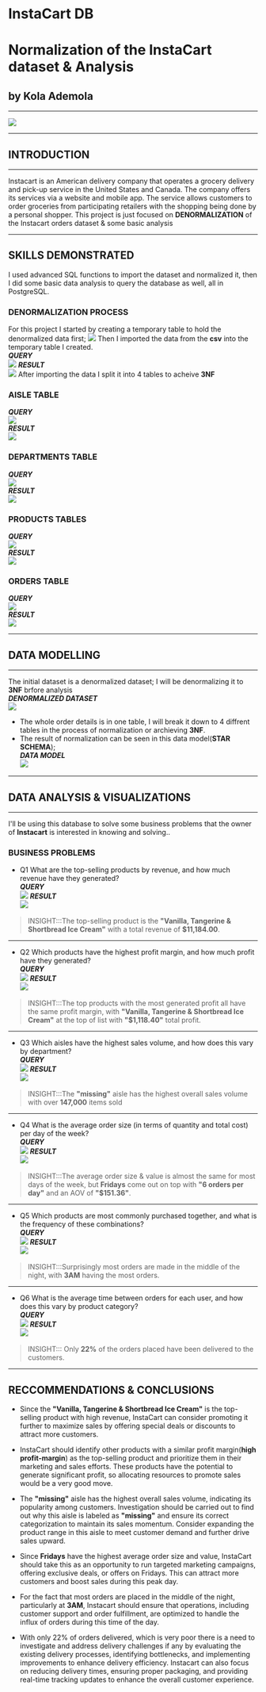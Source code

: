# InstaCart DB
# Normalization of the InstaCart dataset &amp; Analysis
## by Kola Ademola
___
![](images/Instacart_Logo.jpg)
___
## INTRODUCTION
___
Instacart is an American delivery company that operates a grocery delivery and pick-up service in the United States and Canada. The company offers its services via a website and mobile app. The service allows customers to order groceries from participating retailers with the shopping being done by a personal shopper. This project is just focused on **DENORMALIZATION** of the Instacart orders dataset & some basic analysis
___
## SKILLS DEMONSTRATED
I used advanced SQL functions to import the dataset and normalized it, then I did some basic data analysis to query the database as well, all in PostgreSQL.  

### DENORMALIZATION PROCESS
For this project I started by creating a temporary table to hold the denormalized data first;
![](images/temp_table_query.png)
Then I imported the data from the **csv** into the temporary table I created.  
___QUERY___  
![](images/import_temp.png)
___RESULT___  
![](images/denormalized_data.png)
After importing the data I split it into 4 tables to acheive **3NF**
### AISLE TABLE
___QUERY___  
![](images/aisle_query.png)  
___RESULT___  
![](images/aisle_table.png)  
### DEPARTMENTS TABLE
___QUERY___  
![](images/departments_query.png)  
___RESULT___  
![](images/departments_table.png)  
### PRODUCTS TABLES
___QUERY___  
![](images/products_query.png)  
___RESULT___  
![](images/products_table.png)  
### ORDERS TABLE
___QUERY___  
![](images/orders_query.png)  
___RESULT___  
![](images/orders_table.png)  
___
## DATA MODELLING
___
The initial dataset is a denormalized dataset; I will be denormalizing it to **3NF** brfore analysis  
___DENORMALIZED DATASET___  
![](images/denormalized_data.png)
* The whole order details is in one table, I will break it down to 4 diffrent tables in the process of normalization or archieving **3NF**.   
* The result of normalization can be seen in this data model(**STAR SCHEMA**);  
___DATA MODEL___  
![](images/data_model.png)
___
## DATA ANALYSIS & VISUALIZATIONS
____
I'll be using this database to solve some business problems that the owner of **Instacart** is interested in knowing and solving..

### BUSINESS PROBLEMS
* Q1 What are the top-selling products by revenue, and how much revenue have they generated?  
___QUERY___  
![](images/q1.png)
___RESULT___  
![](images/q1_table.png)
> INSIGHT:::The top-selling product is the **"Vanilla, Tangerine & Shortbread Ice Cream"** with a total revenue of **$11,184.00**.
___
* Q2 Which products have the highest profit margin, and how much profit have they generated?  
___QUERY___  
![](images/q2.png)
___RESULT___  
![](images/q2_table.png)
> INSIGHT:::The top products with the most generated profit all have the same profit margin, with **"Vanilla, Tangerine & Shortbread Ice Cream"** at the top of list with **"$1,118.40"** total profit.
___
* Q3 Which aisles have the highest sales volume, and how does this vary by department?  
___QUERY___  
![](images/q3.png)
___RESULT___  
![](images/q3_table.png)
> INSIGHT:::The **"missing"** aisle has the highest overall sales volume with over **147,000** items sold
___
* Q4 What is the average order size (in terms of quantity and total cost) per day of the week?  
___QUERY___  
![](images/q4.png)
___RESULT___  
![](images/q4_table.png)
> INSIGHT:::The average order size & value is almost the same for most days of the week, but **Fridays** come out on top with **"6 orders per day"** and an AOV of **"$151.36"**.
___
* Q5 Which products are most commonly purchased together, and what is the frequency of these combinations?  
___QUERY___  
![](images/q5.png)
___RESULT___  
![](images/q5_table.png)
> INSIGHT:::Surprisingly most orders are made in the middle of the night, with **3AM** having the most orders.
___
* Q6 What is the average time between orders for each user, and how does this vary by product category?  
___QUERY___  
![](images/q6.png)
___RESULT___  
![](images/q6_table.png)
> INSIGHT::: Only **22%** of the orders placed have been delivered to the customers.
___
## RECCOMMENDATIONS & CONCLUSIONS
* Since the **"Vanilla, Tangerine & Shortbread Ice Cream"** is the top-selling product with high revenue, InstaCart can consider promoting it further to maximize sales by offering special deals or discounts to attract more customers.

* InstaCart should identify other products with a similar profit margin(**high profit-margin**) as the top-selling product and prioritize them in their marketing and sales efforts. These products have the potential to generate significant profit, so allocating resources to promote sales would be a very good move.

* The **"missing"** aisle has the highest overall sales volume, indicating its popularity among customers. Investigation should be carried out to find out why this aisle is labeled as **"missing"** and ensure its correct categorization to maintain its sales momentum. Consider expanding the product range in this aisle to meet customer demand and further drive sales upward.

* Since **Fridays** have the highest average order size and value, InstaCart should take this as an opportunity to run targeted marketing campaigns, offering exclusive deals, or offers on Fridays. This can attract more customers and boost sales during this peak day.

* For the fact that most orders are placed in the middle of the night, particularly at **3AM**, Instacart should ensure that operations, including customer support and order fulfillment, are optimized to handle the influx of orders during this time of the day.

* With only 22% of orders delivered, which is very poor there is a need to investigate and address delivery challenges if any by evaluating the existing delivery processes, identifying bottlenecks, and implementing improvements to enhance delivery efficiency. Instacart can also focus on reducing delivery times, ensuring proper packaging, and providing real-time tracking updates to enhance the overall customer experience.

